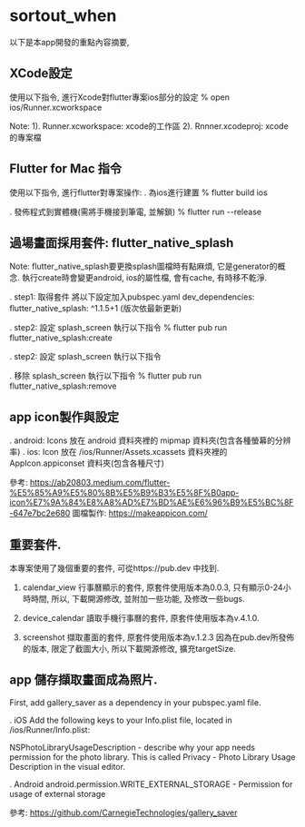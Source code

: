 # sortout_when
以下是本app開發的重點內容摘要,

## XCode設定
使用以下指令, 進行Xcode對flutter專案ios部分的設定
% open ios/Runner.xcworkspace

Note:
1). Runner.xcworkspace: xcode的工作區
2). Rnnner.xcodeproj: xcode的專案檔

## Flutter for Mac 指令
使用以下指令, 進行flutter對專案操作:
. 為ios進行建置
% flutter build ios

. 發佈程式到實體機(需將手機接到筆電, 並解鎖)
% flutter run --release


## 過場畫面採用套件: flutter_native_splash
Note:
flutter_native_splash要更換splash圖檔時有點麻煩, 它是generator的概念.
執行create時會變更android, ios的屬性檔, 會有cache, 有時移不乾淨.

. step1: 取得套件
將以下設定加入pubspec.yaml
dev_dependencies:
  flutter_native_splash: ^1.1.5+1 (版次依最新更新)

. step2: 設定 splash_screen
執行以下指令
% flutter pub run flutter_native_splash:create

. step2: 設定 splash_screen
執行以下指令

. 移除 splash_screen
執行以下指令
% flutter pub run flutter_native_splash:remove

## app icon製作與設定
. android: Icons 放在 android 資料夾裡的 mipmap 資料夾(包含各種螢幕的分辨率)
. ios: Icon 放在 /ios/Runner/Assets.xcassets 資料夾裡的 AppIcon.appiconset 資料夾(包含各種尺寸)

參考: https://ab20803.medium.com/flutter-%E5%85%A9%E5%80%8B%E5%B9%B3%E5%8F%B0app-icon%E7%9A%84%E8%A8%AD%E7%BD%AE%E6%96%B9%E5%BC%8F-647e7bc2e680
圖檔製作: https://makeappicon.com/

## 重要套件.
本專案使用了幾個重要的套件, 可從https://pub.dev 中找到.

  1. calendar_view
    行事曆顯示的套件, 原套件使用版本為0.0.3, 只有顯示0-24小時時間,
    所以, 下載開源修改, 並附加一些功能, 及修改一些bugs.

  2. device_calendar
    讀取手機行事曆的套件, 原套件使用版本為v.4.1.0.

  3. screenshot
    擷取畫面的套件, 原套件使用版本為v.1.2.3
    因為在pub.dev所發佈的版本, 限定了截圖大小, 所以下載開源修改, 擴充targetSize.
    

## app 儲存擷取畫面成為照片.
First, add gallery_saver as a dependency in your pubspec.yaml file.

. iOS
Add the following keys to your Info.plist file, located in <project root>/ios/Runner/Info.plist:

NSPhotoLibraryUsageDescription - describe why your app needs permission for the photo library. This is called Privacy - Photo Library Usage Description in the visual editor.

. Android
android.permission.WRITE_EXTERNAL_STORAGE - Permission for usage of external storage

參考: https://github.com/CarnegieTechnologies/gallery_saver
